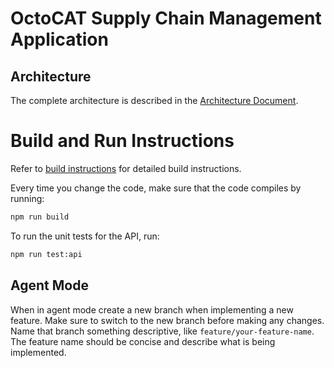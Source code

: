 # OctoCAT Supply Chain Management Application

## Architecture

The complete architecture is described in the [Architecture Document](../docs/architecture.md).

# Build and Run Instructions

Refer to [build instructions](../docs/build.md) for detailed build instructions.

Every time you change the code, make sure that the code compiles by running:

```bash
npm run build
```

To run the unit tests for the API, run:

```bash
npm run test:api
```

## Agent Mode

When in agent mode create a new branch when implementing a new feature. 
Make sure to switch to the new branch before making any changes. 
Name that branch something descriptive, like `feature/your-feature-name`. 
The feature name should be concise and describe what is being implemented.

